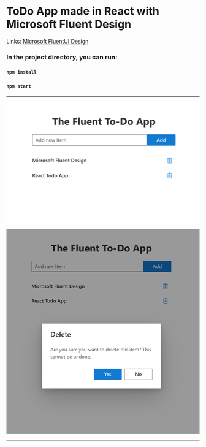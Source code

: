 # ToDo App made in React with Microsoft Fluent Design

Links:
[Microsoft FluentUI Design](https://developer.microsoft.com/en-us/fluentui#/)

### In the project directory, you can run:

#### `npm install`

#### `npm start`

---

![Simple App Interface](public/todo-fluentui-react.png)

![Task delete](public/todo-fluentui-react-del.png)

---
